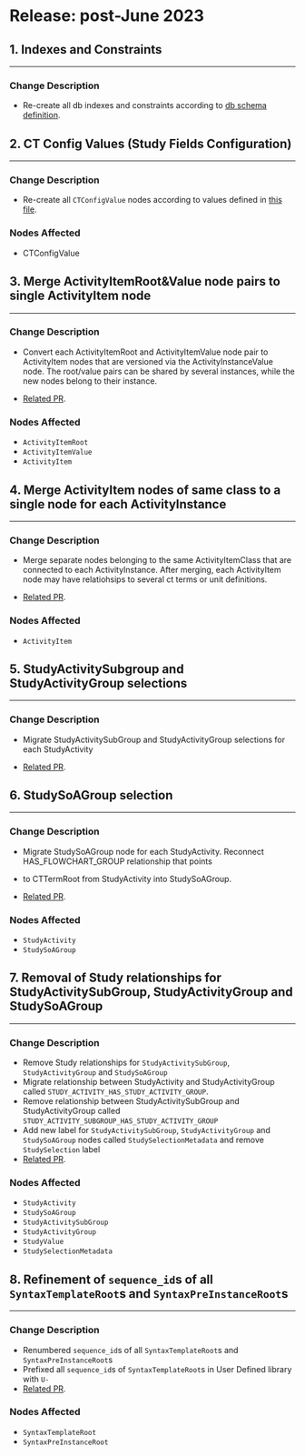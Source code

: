 # Release: post-June 2023


## 1. Indexes and Constraints
-------------------------------------
### Change Description
- Re-create all db indexes and constraints according to [db schema definition](https://novonordiskit.visualstudio.com/Clinical-MDR/_git/neo4j-mdr-db?path=/db_schema.py&version=GBmain&_a=contents).


## 2. CT Config Values (Study Fields Configuration)
-------------------------------------  
### Change Description
- Re-create all `CTConfigValue` nodes according to values defined in [this file](https://novonordiskit.visualstudio.com/Clinical-MDR/_git/studybuilder-import?path=/datafiles/configuration/study_fields_configuration.csv).

### Nodes Affected
- CTConfigValue


## 3. Merge ActivityItemRoot&Value node pairs to single ActivityItem node
-------------------------------------  
### Change Description
- Convert each ActivityItemRoot and ActivityItemValue node pair to ActivityItem nodes that are versioned via the ActivityInstanceValue node.
  The root/value pairs can be shared by several instances, while the new nodes belong to their instance.

- [Related PR](https://dev.azure.com/novonordiskit/Clinical-MDR/_git/clinical-mdr-api/pullrequest/102208).

### Nodes Affected
  - `ActivityItemRoot`
  - `ActivityItemValue`
  - `ActivityItem`

## 4. Merge ActivityItem nodes of same class to a single node for each ActivityInstance
-------------------------------------  
### Change Description
- Merge separate nodes belonging to the same ActivityItemClass that are connected to each ActivityInstance.
  After merging, each ActivityItem node may have relatiohsips to several ct terms or unit definitions. 

- [Related PR](https://dev.azure.com/novonordiskit/Clinical-MDR/_git/clinical-mdr-api/pullrequest/104659).

### Nodes Affected
  - `ActivityItem`


## 5. StudyActivitySubgroup and StudyActivityGroup selections
-------------------------------------  
### Change Description
- Migrate StudyActivitySubGroup and StudyActivityGroup selections for each StudyActivity

- [Related PR](https://dev.azure.com/novonordiskit/Clinical-MDR/_git/clinical-mdr-api/pullrequest/100824).


## 6. StudySoAGroup selection
-------------------------------------  
### Change Description
- Migrate StudySoAGroup node for each StudyActivity. Reconnect HAS_FLOWCHART_GROUP relationship that points
- to CTTermRoot from StudyActivity into StudySoAGroup.

- [Related PR](https://dev.azure.com/novonordiskit/Clinical-MDR/_git/clinical-mdr-api/pullrequest/103484).

### Nodes Affected
  - `StudyActivity`
  - `StudySoAGroup`


## 7. Removal of Study relationships for StudyActivitySubGroup, StudyActivityGroup and StudySoAGroup
-------------------------------------  
### Change Description
- Remove Study relationships for `StudyActivitySubGroup`, `StudyActivityGroup` and `StudySoAGroup`
- Migrate relationship between StudyActivity and StudyActivityGroup called `STUDY_ACTIVITY_HAS_STUDY_ACTIVITY_GROUP`.
- Remove relationship between StudyActivitySubGroup and StudyActivityGroup called `STUDY_ACTIVITY_SUBGROUP_HAS_STUDY_ACTIVITY_GROUP`
- Add new label for `StudyActivitySubGroup`, `StudyActivityGroup` and `StudySoAGroup` nodes called `StudySelectionMetadata` and remove `StudySelection` label
- [Related PR](https://dev.azure.com/novonordiskit/Clinical-MDR/_git/clinical-mdr-api/pullrequest/105127).

### Nodes Affected
  - `StudyActivity`
  - `StudySoAGroup`
  - `StudyActivitySubGroup`
  - `StudyActivityGroup`
  - `StudyValue`
  - `StudySelectionMetadata`


## 8. Refinement of `sequence_id`s of all `SyntaxTemplateRoot`s and `SyntaxPreInstanceRoot`s
-------------------------------------  
### Change Description
- Renumbered `sequence_id`s of all `SyntaxTemplateRoot`s and `SyntaxPreInstanceRoot`s
- Prefixed all `sequence_id`s of `SyntaxTemplateRoot`s in User Defined library with `U-`
- [Related PR](https://dev.azure.com/novonordiskit/Clinical-MDR/_git/clinical-mdr-api/pullrequest/108796).

### Nodes Affected
  - `SyntaxTemplateRoot`
  - `SyntaxPreInstanceRoot`
